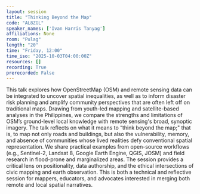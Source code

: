 ```yaml
---
layout: session
title: "Thinking Beyond the Map"
code: "AL8ZGL"
speaker_names: ['Ivan Harris Tanyag']
affiliations: None
room: "Pulag"
length: "20"
time: "Friday, 12:00"
time_iso: "2025-10-03T04:00:00Z"
resources: []
recording: True
prerecorded: False
---
```


This talk explores how OpenStreetMap (OSM) and remote sensing data can be integrated to uncover spatial inequalities, as well as to inform disaster risk planning and amplify community perspectives that are often left off on traditional maps. Drawing from youth-led mapping and satellite-based analyses in the Philippines, we compare the strengths and limitations of OSM’s ground-level local knowledge with remote sensing's broad, synoptic imagery. The talk reflects on what it means to “think beyond the map;&#34; that is, to map not only roads and buildings, but also the vulnerability, memory, and absence of communities whose lived realities defy conventional spatial representation. We share practical examples from open-source workflows (e.g., Sentinel-2, Landsat 8, Google Earth Engine, QGIS, JOSM) and field research in flood-prone and marginalized areas. The session provides a critical lens on positionality, data authorship, and the ethical intersections of civic mapping and earth observation. This is both a technical and reflective session for mappers, educators, and advocates interested in merging both remote and local spatial narratives.

